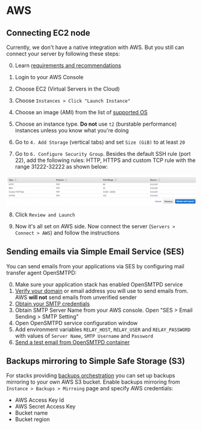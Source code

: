 # AWS

## Connecting EC2 node 

Currently, we don't have a native integration with AWS. But you still can connect your server by following these steps: 

0. Learn [requirements and recommendations](../infrastructure/connecting-server.md#requirements-and-recommendations)

1. Login to your AWS Console
 
2. Choose EC2 (Virtual Servers in the Cloud)

3. Choose `Instances > Click "Launch Instance"`

4. Choose an image (AMI) from the list of [supported OS](../infrastructure/connecting-server.md#supported-os)

5. Choose an instance type. **Do not** use `t2` (burstable performance) instances unless you know what you're doing

6. Go to `4. Add Storage` (vertical tabs) and set `Size (GiB)` to at least `20`

7. Go to `6. Configure Security Group`. Besides the default SSH rule (port 22), add the following rules: HTTP, HTTPS and custom TCP rule with the range 31222-32222 as shown below:

![](../assets/aws-security-groups.png)

8. Click `Review and Launch`

9. Now it's all set on AWS side. Now connect the server (`Servers > Connect > AWS`) and follow the instructions

## Sending emails via Simple Email Service (SES)

You can send emails from your applications via SES by configuring mail transfer agent OpenSMTPD:

0. Make sure your application stack has enabled OpenSMTPD service
1. [Verify your domain](http://docs.aws.amazon.com/ses/latest/DeveloperGuide/verify-domains.html) or email address you will use to send emails from. AWS **will not** send emails from unverified sender
2. [Obtain your SMTP credentials](http://docs.aws.amazon.com/ses/latest/DeveloperGuide/smtp-credentials.html)
3. Obtain SMTP Server Name from your AWS console. Open "SES > Email Sending > SMTP Setting"
4. Open OpenSMTPD service configuration window
5. Add environment variables `RELAY_HOST`, `RELAY_USER` and `RELAY_PASSWORD` with values of `Server Name`, `SMTP Username` and `Password`
6. [Send a test email from OpenSMTPD container](https://cloud.wodby.com/stackhub/a545abfe-6882-4d47-b7b6-0e49516cefb7/overview#sending-test-emails-from-cli)

## Backups mirroring to Simple Safe Storage (S3)

For stacks providing [backups orchestration](../apps/backups.md) you can set up backups mirroring to your own AWS S3 bucket. Enable backups mirroring from `Instance > Backups > Mirroing` page and specify AWS credentials:

* AWS Access Key Id
* AWS Secret Access Key
* Bucket name
* Bucket region
